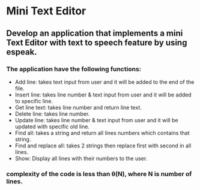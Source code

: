 # Mini Text Editor 
## Develop an application that implements a mini Text Editor with text to speech feature by using espeak. 
### The application have the following functions:
 - Add line: takes text input from user and it will be added to the end of the file.
 - Insert line: takes line number & text input from user and it will be added to specific line.
 - Get line text: takes line number and return line text.
 - Delete line: takes line number.
 - Update line: takes line number & text input from user and it will be updated with specific old line.
 - Find all: takes a string and return all lines numbers which contains that string.
 - Find and replace all: takes 2 strings then replace first with second in all lines.
 - Show: Display all lines with their numbers to the user.

### complexity of the code is less than θ(N), where N is number of lines.
